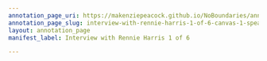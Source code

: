```yaml
---
annotation_page_uri: https://makenziepeacock.github.io/NoBoundaries/annotations/interview-with-rennie-harris-1-of-6-canvas-1-speaker-5.json
annotation_page_slug: interview-with-rennie-harris-1-of-6-canvas-1-speaker-5
layout: annotation_page
manifest_label: Interview with Rennie Harris 1 of 6

---
```

